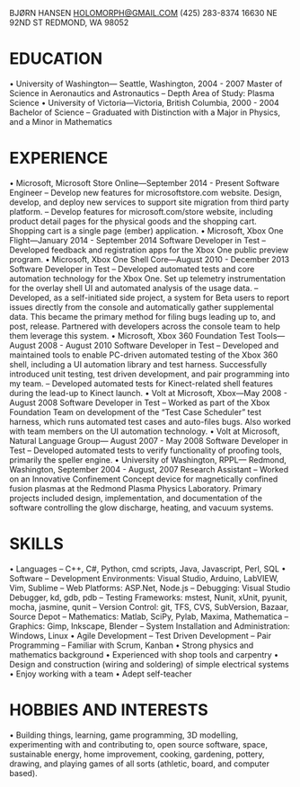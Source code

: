 
BJØRN HANSEN
HOLOMORPH@GMAIL.COM
(425) 283-8374
16630 NE 92ND ST
REDMOND, WA 98052

# EDUCATION
• University of Washington— Seattle, Washington, 2004 - 2007
Master of Science in Aeronautics and Astronautics
– Depth Area of Study: Plasma Science
• University of Victoria—Victoria, British Columbia, 2000 - 2004
Bachelor of Science
– Graduated with Distinction with a Major in Physics, and a Minor in Mathematics

# EXPERIENCE
• Microsoft, Microsoft Store Online—September 2014 - Present
Software Engineer
– Develop new features for microsoftstore.com website. Design, develop, and deploy new services
to support site migration from third party platform.
– Develop features for microsoft.com/store website, including product detail pages for the
physical goods and the shopping cart. Shopping cart is a single page (ember) application.
• Microsoft, Xbox One Flight—January 2014 - September 2014
Software Developer in Test
– Developed feedback and registration apps for the Xbox One public preview program.
• Microsoft, Xbox One Shell Core—August 2010 - December 2013
Software Developer in Test
– Developed automated tests and core automation technology for the Xbox One. Set up
telemetry instrumentation for the overlay shell UI and automated analysis of the usage data.
– Developed, as a self-initiated side project, a system for Beta users to report issues directly
from the console and automatically gather supplemental data. This became the primary
method for filing bugs leading up to, and post, release. Partnered with developers across the
console team to help them leverage this system.
• Microsoft, Xbox 360 Foundation Test Tools—August 2008 - August 2010
Software Developer in Test
– Developed and maintained tools to enable PC-driven automated testing of the Xbox 360 shell,
including a UI automation library and test harness. Successfully introduced unit testing, test
driven development, and pair programming into my team.
– Developed automated tests for Kinect-related shell features during the lead-up to Kinect
launch.
• Volt at Microsoft, Xbox—May 2008 - August 2008
Software Developer in Test
– Worked as part of the Xbox Foundation Team on development of the “Test Case Scheduler”
test harness, which runs automated test cases and auto-files bugs. Also worked with team
members on the UI automation technology.
• Volt at Microsoft, Natural Language Group— August 2007 - May 2008
Software Developer in Test
– Developed automated tests to verify functionality of proofing tools, primarily the speller
engine.
• University of Washington, RPPL— Redmond, Washington, September 2004 - August, 2007
Research Assistant
– Worked on an Innovative Confinement Concept device for magnetically confined fusion
plasmas at the Redmond Plasma Physics Laboratory. Primary projects included design,
implementation, and documentation of the software controlling the glow discharge, heating,
and vacuum systems.

# SKILLS
• Languages
– C++, C#, Python, cmd scripts, Java, Javascript, Perl, SQL
• Software
– Development Environments: Visual Studio, Arduino, LabVIEW, Vim, Sublime
– Web Platforms: ASP.Net, Node.js
– Debugging: Visual Studio Debugger, kd, gdb, pdb
– Testing Frameworks: mstest, Nunit, xUnit, pyunit, mocha, jasmine, qunit
– Version Control: git, TFS, CVS, SubVersion, Bazaar, Source Depot
– Mathematics: Matlab, SciPy, Pylab, Maxima, Mathematica
– Graphics: Gimp, Inkscape, Blender
– System Installation and Administration: Windows, Linux
• Agile Development
– Test Driven Development
– Pair Programming
– Familiar with Scrum, Kanban
• Strong physics and mathematics background
• Experienced with shop tools and carpentry
• Design and construction (wiring and soldering) of simple electrical systems
• Enjoy working with a team
• Adept self-teacher

# HOBBIES AND INTERESTS
• Building things, learning, game programming, 3D modelling, experimenting with and contributing
to, open source software, space, sustainable energy, home improvement, cooking, gardening,
pottery, drawing, and playing games of all sorts (athletic, board, and computer based).
